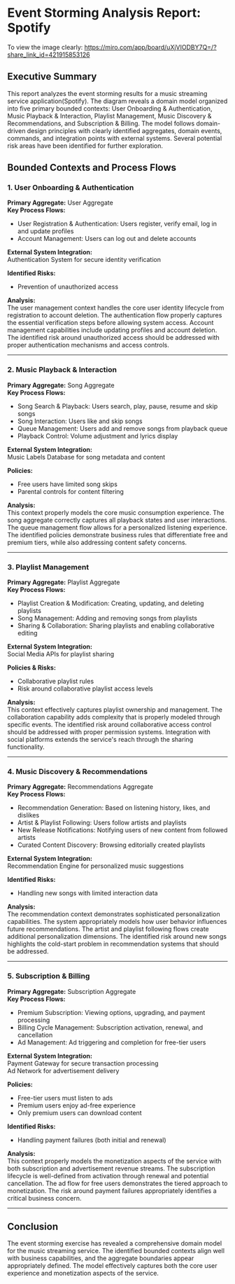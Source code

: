 # Event Storming Analysis Report: Spotify
To view the image clearly: https://miro.com/app/board/uXjVIODBY7Q=/?share_link_id=421915853126
## Executive Summary
This report analyzes the event storming results for a music streaming service application(Spotify). The diagram reveals a domain model organized into five primary bounded contexts: User Onboarding & Authentication, Music Playback & Interaction, Playlist Management, Music Discovery & Recommendations, and Subscription & Billing. The model follows domain-driven design principles with clearly identified aggregates, domain events, commands, and integration points with external systems. Several potential risk areas have been identified for further exploration.

## Bounded Contexts and Process Flows

### 1. User Onboarding & Authentication
**Primary Aggregate:** User Aggregate  
**Key Process Flows:**
- User Registration & Authentication: Users register, verify email, log in and update profiles
- Account Management: Users can log out and delete accounts

**External System Integration:**  
Authentication System for secure identity verification

**Identified Risks:**  
- Prevention of unauthorized access

**Analysis:**  
The user management context handles the core user identity lifecycle from registration to account deletion. The authentication flow properly captures the essential verification steps before allowing system access. Account management capabilities include updating profiles and account deletion. The identified risk around unauthorized access should be addressed with proper authentication mechanisms and access controls.

---

### 2. Music Playback & Interaction
**Primary Aggregate:** Song Aggregate  
**Key Process Flows:**
- Song Search & Playback: Users search, play, pause, resume and skip songs
- Song Interaction: Users like and skip songs
- Queue Management: Users add and remove songs from playback queue
- Playback Control: Volume adjustment and lyrics display

**External System Integration:**  
Music Labels Database for song metadata and content

**Policies:**
- Free users have limited song skips
- Parental controls for content filtering

**Analysis:**  
This context properly models the core music consumption experience. The song aggregate correctly captures all playback states and user interactions. The queue management flow allows for a personalized listening experience. The identified policies demonstrate business rules that differentiate free and premium tiers, while also addressing content safety concerns.

---

### 3. Playlist Management
**Primary Aggregate:** Playlist Aggregate  
**Key Process Flows:**
- Playlist Creation & Modification: Creating, updating, and deleting playlists
- Song Management: Adding and removing songs from playlists
- Sharing & Collaboration: Sharing playlists and enabling collaborative editing

**External System Integration:**  
Social Media APIs for playlist sharing

**Policies & Risks:**
- Collaborative playlist rules
- Risk around collaborative playlist access levels

**Analysis:**  
This context effectively captures playlist ownership and management. The collaboration capability adds complexity that is properly modeled through specific events. The identified risk around collaborative access control should be addressed with proper permission systems. Integration with social platforms extends the service's reach through the sharing functionality.

---

### 4. Music Discovery & Recommendations
**Primary Aggregate:** Recommendations Aggregate  
**Key Process Flows:**
- Recommendation Generation: Based on listening history, likes, and dislikes
- Artist & Playlist Following: Users follow artists and playlists
- New Release Notifications: Notifying users of new content from followed artists
- Curated Content Discovery: Browsing editorially created playlists

**External System Integration:**  
Recommendation Engine for personalized music suggestions

**Identified Risks:**  
- Handling new songs with limited interaction data

**Analysis:**  
The recommendation context demonstrates sophisticated personalization capabilities. The system appropriately models how user behavior influences future recommendations. The artist and playlist following flows create additional personalization dimensions. The identified risk around new songs highlights the cold-start problem in recommendation systems that should be addressed.

---

### 5. Subscription & Billing
**Primary Aggregate:** Subscription Aggregate  
**Key Process Flows:**
- Premium Subscription: Viewing options, upgrading, and payment processing
- Billing Cycle Management: Subscription activation, renewal, and cancellation
- Ad Management: Ad triggering and completion for free-tier users

**External System Integration:**  
Payment Gateway for secure transaction processing  
Ad Network for advertisement delivery

**Policies:**
- Free-tier users must listen to ads
- Premium users enjoy ad-free experience
- Only premium users can download content

**Identified Risks:**  
- Handling payment failures (both initial and renewal)

**Analysis:**  
This context properly models the monetization aspects of the service with both subscription and advertisement revenue streams. The subscription lifecycle is well-defined from activation through renewal and potential cancellation. The ad flow for free users demonstrates the tiered approach to monetization. The risk around payment failures appropriately identifies a critical business concern.

---


## Conclusion
The event storming exercise has revealed a comprehensive domain model for the music streaming service. The identified bounded contexts align well with business capabilities, and the aggregate boundaries appear appropriately defined. The model effectively captures both the core user experience and monetization aspects of the service.  